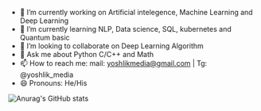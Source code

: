 - 🔭 I’m currently working on Artificial intelegence, Machine Learning and Deep Learning
- 🌱 I’m currently learning NLP, Data science, SQL, kubernetes and Quantum basic
- 👯 I’m looking to collaborate on Deep Learning Algorithm
- 💬 Ask me about Python C/C++ and Math
- 📫 How to reach me: mail: yoshlikmedia@gmail.com | Tg: @yoshlik_media 
- 😄 Pronouns: He/His

![Anurag's GitHub stats](https://github-readme-stats.vercel.app/api?username=YoshlikMedia&show_icons=true&theme=react )

